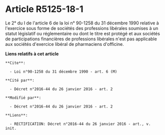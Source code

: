 # Article R5125-18-1

Le 2° du I de l'article 6 de la loi n° 90-1258 du 31 décembre 1990 relative à l'exercice sous forme de sociétés des
professions libérales soumises à un statut législatif ou réglementaire ou dont le titre est protégé et aux sociétés de
participations financières de professions libérales n'est pas applicable aux sociétés d'exercice libéral de pharmaciens
d'officine.

**Liens relatifs à cet article**

	**Cite**:

	  - Loi n°90-1258 du 31 décembre 1990 - art. 6 (M)

	**Cité par**:

	  - Décret n°2016-44 du 26 janvier 2016 - art. 2

	**Modifié par**:

	  - Décret n°2016-44 du 26 janvier 2016 - art. 2

	**Liens**:

	  - RECTIFICATION: Décret n°2016-44 du 26 janvier 2016 - art., v. init.
